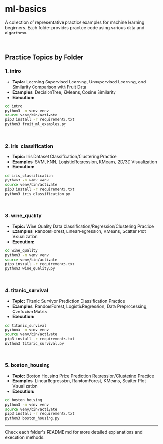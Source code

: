 # ml-basics

A collection of representative practice examples for machine learning beginners. Each folder provides practice code using various data and algorithms.

<br/>

## Practice Topics by Folder

### 1. intro
- **Topic:** Learning Supervised Learning, Unsupervised Learning, and Similarity Comparison with Fruit Data
- **Examples:** DecisionTree, KMeans, Cosine Similarity
- **Execution:**


```bash
cd intro
python3 -m venv venv
source venv/bin/activate
pip3 install -r requirements.txt
python3 fruit_ml_examples.py
```

<br/>

### 2. iris_classification
- **Topic:** Iris Dataset Classification/Clustering Practice
- **Examples:** SVM, KNN, LogisticRegression, KMeans, 2D/3D Visualization
- **Execution:**


```bash
cd iris_classification
python3 -m venv venv
source venv/bin/activate
pip3 install -r requirements.txt
python3 iris_classification.py
```

<br/>

### 3. wine_quality
- **Topic:** Wine Quality Data Classification/Regression/Clustering Practice
- **Examples:** RandomForest, LinearRegression, KMeans, Scatter Plot Visualization
- **Execution:**


```bash
cd wine_quality
python3 -m venv venv
source venv/bin/activate
pip3 install -r requirements.txt
python3 wine_quality.py
```

<br/>

### 4. titanic_survival
- **Topic:** Titanic Survivor Prediction Classification Practice
- **Examples:** RandomForest, LogisticRegression, Data Preprocessing, Confusion Matrix
- **Execution:**


```bash
cd titanic_survival
python3 -m venv venv
source venv/bin/activate
pip3 install -r requirements.txt
python3 titanic_survival.py
  ```

<br/>

### 5. boston_housing
- **Topic:** Boston Housing Price Prediction Regression/Clustering Practice
- **Examples:** LinearRegression, RandomForest, KMeans, Scatter Plot Visualization
- **Execution:**


```bash
cd boston_housing
python3 -m venv venv
source venv/bin/activate
pip3 install -r requirements.txt
python3 boston_housing.py
```

---

Check each folder's README.md for more detailed explanations and execution methods.
